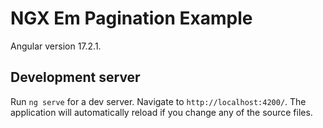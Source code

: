 # NGX Em Pagination Example

Angular version 17.2.1.

## Development server

Run `ng serve` for a dev server. Navigate to `http://localhost:4200/`. The application will automatically reload if you change any of the source files.

